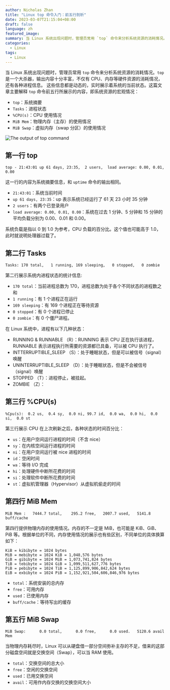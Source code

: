 ```yaml
---
author: Nicholas Zhan
title: "Linux top 命令入门：前五行剖析"
date: 2023-03-07T21:15:04+08:00
draft: false
language: zh
featured_image:
summary: 当 Linux 系统出现问题时，管理员常用 `top` 命令来分析系统资源的消耗情况。`top` 是一个大杀器，输出内容十分丰富，不仅有 CPU、内存等硬件资源的消耗情况，还有各种进程信息。
categories:
  - Linux
tags:
  - Linux
---
```


当 Linux 系统出现问题时，管理员常用 `top` 命令来分析系统资源的消耗情况。`top` 是一个大杀器，输出内容十分丰富，不仅有 CPU、内存等硬件资源的消耗情况，还有各种进程信息。
这些信息都是动态的，实时展示着系统的当前状态。这篇文章主要解释 `top` 命令前五行所展示的内容，即系统资源的宏观情况：
* `top`：系统摘要
* `Tasks`：进程状态
* `%CPU(s)`：CPU 使用情况
* `MiB Mem`：物理内存（主存）的使用情况
* `MiB Swap`：虚拟内存（swap 分区）的使用情况


![The output of top command](/images/linux/linux_top_command_output.png)


## 第一行 top

```text
top - 21:43:01 up 61 days, 23:35,  2 users,  load average: 0.00, 0.01, 0.00
```

这一行的内容为系统摘要信息，和 `uptime` 命令的输出相同。
* `21:43:01`：系统当前时间
* `up 61 days, 23:35`：up 表示系统已经运行了 61 天 23 小时 35 分钟
* `2 users`：有两个已登录用户
* `load average: 0.00, 0.01, 0.00`：系统在过去 1 分钟、5 分钟和 15 分钟的平均负载分别为 0.00、0.01 和 0.00。

系统负载是指以 0 到 1.0 为参考，CPU 负载的百分比。这个值也可能高于 1.0，此时就说明处理器过载了。

## 第二行 Tasks

```text
Tasks: 170 total,   1 running, 169 sleeping,   0 stopped,   0 zombie
```

第二行展示系统内进程状态的统计信息:
* `170 total`：当前进程总数为 170，进程总数为处于各个不同状态的进程数之和
* `1 running`：有 1 个进程正在运行
* `169 sleeping`：有 169 个进程正在等待资源
* `0 stopped`：有 0 个进程已停止
* `0 zombie`：有 0 个僵尸进程。

在 Linux 系统中，进程有以下几种状态：
* RUNNING & RUNNABLE （R）：RUNNING 表示 CPU 正在执行该进程，RUNNABLE 表示进程执行所需要的资源都已具备，可以被 CPU 执行了。
* INTTERRUPTIBLE_SLEEP （S）：处于睡眠状态，但是可以被信号（signal）唤醒
* UNINTERRUPTIBLE_SLEEP （D）：处于睡眠状态，但是不会被信号（signal）唤醒
* STOPPED （T）：进程停止，被挂起。
* ZOMBIE （Z）：

## 第三行 %CPU(s)

```text
%Cpu(s):  0.2 us,  0.4 sy,  0.0 ni, 99.7 id,  0.0 wa,  0.0 hi,  0.0 si,  0.0 st
```

第三行展示 CPU 在上次刷新之后，各种状态的时间百分比：
* `us`：在用户空间运行进程的时间（不含 nice）
* `sy`：在内核空间运行进程的时间
* `ni`：在用户空间运行被 nice 进程的时间
* `id`：空闲时间
* `wa`：等待 I/O 完成
* `hi`：处理硬件中断所花费的时间
* `si`：处理软件中断所花费的时间
* `st`：虚拟机管理器（Hypervisor）从虚拟机偷走的时间

## 第四行 MiB Mem

```text
MiB Mem :   7444.7 total,    295.2 free,   2007.7 used,   5141.8 buff/cache
```

第四行提供物理内存的使用情况。内存的不一定是 MiB，也可能是 KiB、GiB、PiB 等。根据单位的不同，内存使用情况的展示也有些区别，不同单位的具体换算如下：
```text
KiB = kibibyte = 1024 bytes
MiB = mebibyte = 1024 KiB = 1,048,576 bytes
GiB = gibibyte = 1024 MiB = 1,073,741,824 bytes
TiB = tebibyte = 1024 GiB = 1,099,511,627,776 bytes
PiB = pebibyte = 1024 TiB = 1,125,899,906,842,624 bytes
EiB = exbibyte = 1024 PiB = 1,152,921,504,606,846,976 bytes
```

* `total`：系统安装的总内存
* `free`：可用内存
* `used`：已使用内存
* `buff/cache`：等待写出的缓存

## 第五行 MiB Swap

```text
MiB Swap:      0.0 total,      0.0 free,      0.0 used.   5120.6 avail Mem
```

当物理内存耗尽时，Linux 可以从硬盘借一部分空间弥补主存的不足，借来的这部分磁盘空间就是交换空间（Swap），可以当 RAM 使用。

* `total`：交换空间的总大小
* `free`：空闲的交换空间
* `used`：已用交换空间
* `avail`：可用作内存交换的交换空间大小
